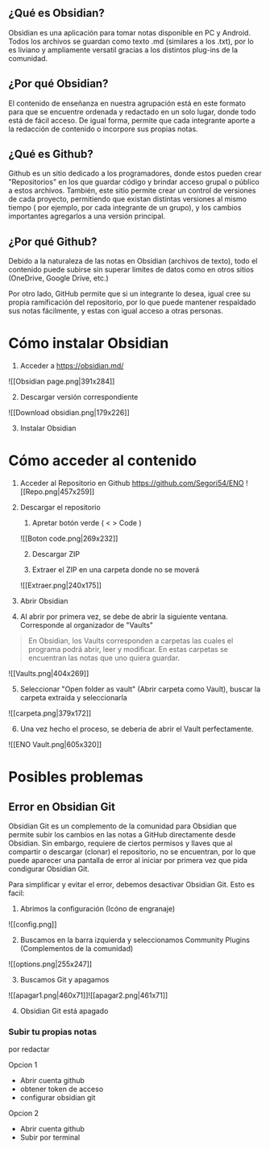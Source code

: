 ## ¿Qué es Obsidian? 

Obsidian es una aplicación para tomar notas disponible en PC y Android. Todos los archivos se guardan como texto .md (similares a los .txt), por lo es liviano y ampliamente versatil gracias a los distintos plug-ins de la comunidad.

## ¿Por qué Obsidian? 

El contenido de enseñanza en nuestra agrupación está en este formato para que se encuentre ordenada y redactado en un solo lugar, donde todo está de fácil acceso. De igual forma, permite que cada integrante aporte a la redacción de contenido o incorpore sus propias notas.

## ¿Qué es Github?

Github es un sitio dedicado a los programadores, donde estos pueden crear "Repositorios" en los que guardar código y brindar acceso grupal o público a estos archivos. También, este sitio permite crear un control de versiones de cada proyecto, permitiendo que existan distintas versiones al mismo tiempo ( por ejemplo, por cada integrante de un grupo), y los cambios importantes agregarlos a una versión principal.

## ¿Por qué Github?

Debido a la naturaleza de las notas en Obsidian (archivos de texto), todo el contenido puede subirse sin superar limites de datos como en otros sitios (OneDrive, Google Drive, etc.)

Por otro lado, GitHub permite que si un integrante lo desea, igual cree su propia ramificación del repositorio, por lo que puede mantener respaldado sus notas fácilmente, y estas con igual acceso a otras personas. 

# Cómo instalar Obsidian

1) Acceder a https://obsidian.md/

![[Obsidian page.png|391x284]]

2) Descargar versión correspondiente

![[Download obsidian.png|179x226]]

3) Instalar Obsidian

# Cómo acceder al contenido

1) Acceder al Repositorio en Github https://github.com/Segori54/ENO
![[Repo.png|457x259]]

2) Descargar el repositorio
	1) Apretar botón verde ( < > Code )
	
	![[Boton code.png|269x232]]
	
	 2) Descargar ZIP
	 
	 3) Extraer el ZIP en una carpeta donde no se moverá
	 
	![[Extraer.png|240x175]]

3)  Abrir Obsidian
4) Al abrir por primera vez, se debe de abrir la siguiente ventana. Corresponde al organizador de "Vaults"

> En Obsidian, los Vaults corresponden a carpetas las cuales el programa podrá abrir, leer y modificar. En estas carpetas se encuentran las notas que uno quiera guardar.

![[Vaults.png|404x269]]

5) Seleccionar "Open folder as vault" (Abrir carpeta como Vault), buscar la carpeta extraida y seleccionarla

![[carpeta.png|379x172]]

6) Una vez hecho el proceso, se deberia de abrir el Vault perfectamente.

![[ENO Vault.png|605x320]]


# Posibles problemas

## Error en Obsidian Git

Obsidian Git es un complemento de la comunidad para Obsidian que permite subir los cambios en las notas a GitHub directamente desde Obsidian. Sin embargo, requiere de ciertos permisos y llaves que al compartir o descargar (clonar) el repositorio, no se encuentran, por lo que puede aparecer una pantalla de error al iniciar por primera vez que pida condigurar Obsidian Git.

Para simplificar y evitar el error, debemos desactivar Obsidian Git. Esto es facil:

1) Abrimos la configuración (Icóno de engranaje)

![[config.png]]

2) Buscamos en la barra izquierda y seleccionamos Community Plugins (Complementos de la comunidad)

![[options.png|255x247]]

3)  Buscamos Git y apagamos

![[apagar1.png|460x71]]![[apagar2.png|461x71]]

4) Obsidian Git está apagado


### Subir tu propias notas

por redactar

Opcion 1
- Abrir cuenta github
- obtener token de acceso
- configurar obsidian git

Opcion 2
- Abrir cuenta github
- Subir por terminal